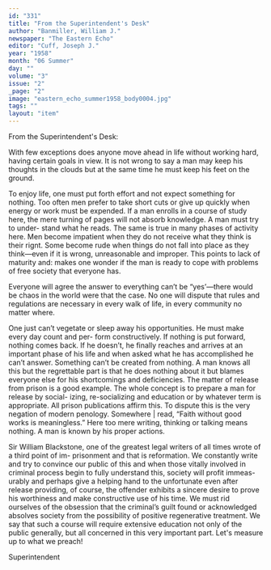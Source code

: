 ```yaml
---
id: "331"
title: "From the Superintendent's Desk"
author: "Banmiller, William J."
newspaper: "The Eastern Echo"
editor: "Cuff, Joseph J."
year: "1958"
month: "06 Summer"
day: ""
volume: "3"
issue: "2"
_page: "2"
image: "eastern_echo_summer1958_body0004.jpg"
tags: ""
layout: "item"
---
```

From the Superintendent's Desk:

With few exceptions does anyone move ahead in life without working hard, having certain goals in
view. It is not wrong to say a man may keep his thoughts in the clouds but at the same time he must
keep his feet on the ground.

To enjoy life, one must put forth effort and not expect something for nothing. Too often men
prefer to take short cuts or give up quickly when energy or work must be expended. If a man enrolls in
a course of study here, the mere turning of pages will not absorb knowledge. A man must try to under-
stand what he reads. The same is true in many phases of activity here. Men become impatient when
they do not receive what they think is their rignt. Some become rude when things do not fall into
place as they think—even if it is wrong, unreasonable and improper. This points to lack of maturity
and: makes one wonder if the man is ready to cope with problems of free society that everyone has.

Everyone will agree the answer to everything can’t be “yes’—there would be chaos in the world
were that the case. No one will dispute that rules and regulations are necessary in every walk of life,
in every community no matter where.

One just can’t vegetate or sleep away his opportunities. He must make every day count and per-
form constructively. If nothing is put forward, nothing comes back. If he doesn’t, he finally reaches
and arrives at an important phase of his life and when asked what he has accomplished he can’t answer.
Something can’t be created from nothing. A man knows all this but the regrettable part is that he
does nothing about it but blames everyone else for his shortcomings and deficiencies. The matter of
release from prison is a good example. The whole concept is to prepare a man for release by social-
izing, re-socializing and education or by whatever term is appropriate. All prison publications affirm
this. To dispute this is the very negation of modern penology. Somewhere | read, “Faith without good
works is meaningless.” Here too mere writing, thinking or talking means nothing. A man is known
by his proper actions.

Sir William Blackstone, one of the greatest legal writers of all times wrote of a third point of im-
prisonment and that is reformation. We constantly write and try to convince our public of this and
when those vitally involved in criminal process begin to fully understand this, society will profit immeas-
urably and perhaps give a helping hand to the unfortunate even after release providing, of course, the
offender exhibits a sincere desire to prove his worthiness and make constructive use of his time. We
must rid ourselves of the obsession that the criminal’s guilt found or acknowledged absolves society from
the possibility of positive regenerative treatment. We say that such a course will require extensive
education not only of the public generally, but all concerned in this very important part. Let's measure
up to what we preach!

Superintendent
